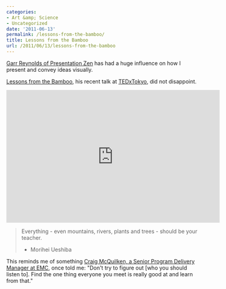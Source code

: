 ```yaml
---
categories:
- Art &amp; Science
- Uncategorized
date: '2011-06-13'
permalink: /lessons-from-the-bamboo/
title: Lessons from the Bamboo
url: /2011/06/13/lessons-from-the-bamboo
---
```


<a href="http://www.presentationzen.com/">Garr Reynolds of Presentation Zen</a> has had a huge influence on how I present and convey ideas visually.

<a href="https://www.youtube.com/watch?v=9g8T8MsFIp0">Lessons from the Bamboo</a>, his recent talk at <a href="http://tedxtokyo.com/">TEDxTokyo</a>, did not disappoint.

<p align="center"><iframe width="560" height="349" src="https://www.youtube.com/embed/9g8T8MsFIp0?rel=0" frameborder="0" allowfullscreen></iframe></p>

<blockquote>Everything - even mountains, rivers, plants and trees - should be your teacher.

- Morihei Ueshiba</blockquote>

This reminds me of something <a href="https://www.youtube.com/watch?v=KkCxoo7pd4A">Craig McQuilken, a Senior Program Delivery Manager at EMC</a>, once told me: "Don't try to figure out [who you should listen to]. Find the one thing everyone you meet is really good at and learn from that."